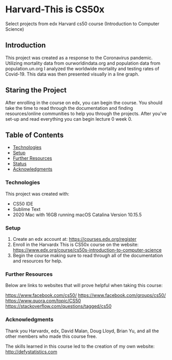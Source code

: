 # Harvard-This is CS50x
Select projects from edx Harvard cs50 course (Introduction to Computer Science)

## Introduction

This project was created as a response to the Coronavirus pandemic. Utilizing mortality data from ourworldindata.org 
and population data from population.un.org I analyzed the worldwide mortality and testing rates of Covid-19. This data
was then presented visually in a line graph.




## Staring the Project

After enrolling in the course on edx, you can begin the course. You should take the time to read through the documentation 
and finding resources/online communities to help you through the projects. After you've set-up and read everything you can 
begin lecture 0 week 0. 


## Table of Contents
* [Technologies](#technologies)
* [Setup](#setup)
* [Further Resources](#further-resources)
* [Status](#status)
* [Acknowledgments](#acknowledgments)



### Technologies
This project was created with:

* CS50 IDE
* Sublime Text
* 2020 Mac with 16GB running macOS Catalina Version 10.15.5



### Setup
1. Create an edx account at: https://courses.edx.org/register
2. Enroll in the Harvardx This is CS50x course on the website: https://www.edx.org/course/cs50s-introduction-to-computer-science
3. Begin the course making sure to read through all of the documentation and resources for help.


### Further Resources
Below are links to websites that will prove helpful when taking this course:

https://www.facebook.com/cs50/
https://www.facebook.com/groups/cs50/
https://www.quora.com/topic/CS50
https://stackoverflow.com/questions/tagged/cs50



### Acknowledgments
Thank you Harvardx, edx, David Malan, Doug Lloyd, Brian Yu, and all the other members who made this course free. 

The skills learned in this course led to the creation of my own website: 
http://defystatistics.com 

